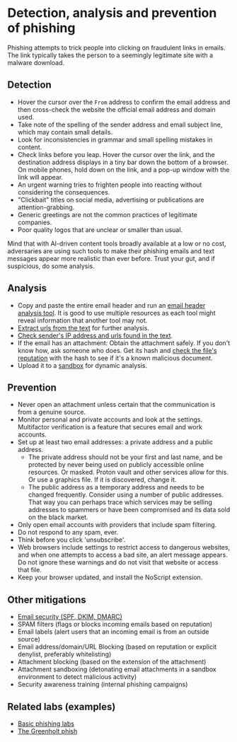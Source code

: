 # Detection, analysis and prevention of phishing

Phishing attempts to trick people into clicking on fraudulent links in emails. The link typically takes the person to a seemingly legitimate site with a malware download.

## Detection

* Hover the cursor over the `From` address to confirm the email address and then cross-check the website the official email address and domain used.
* Take note of the spelling of the sender address and email subject line, which may contain small details.
* Look for inconsistencies in grammar and small spelling mistakes in content.
* Check links before you leap. Hover the cursor over the link, and the destination address displays in a tiny bar down the bottom of a browser. On mobile phones, hold down on the link, and a pop-up window with the link will appear.
* An urgent warning tries to frighten people into reacting without considering the consequences.
* "Clickbait" titles on social media, advertising or publications are attention-grabbing.
* Generic greetings are not the common practices of legitimate companies.
* Poor quality logos that are unclear or smaller than usual.

Mind that with AI-driven content tools broadly available at a low or no cost, adversaries are using such tools to make their phishing emails and text messages appear more realistic than ever before. Trust your gut, and if suspicious, do some analysis.

## Analysis

* Copy and paste the entire email header and run an [email header analysis tool](https://testlab.tymyrddin.dev/docs/phishing/header). It is good to use multiple resources as each tool might reveal information that another tool may not.
* [Extract urls from the text](https://testlab.tymyrddin.dev/docs/phishing/url) for further analysis.
* [Check sender's IP address and urls found in the text](https://testlab.tymyrddin.dev/docs/phishing/ip).
* If the email has an attachment: Obtain the attachment safely. If you don't know how, ask someone who does. Get its hash and [check the file's reputation](https://testlab.tymyrddin.dev/docs/phishing/rep) with the hash to see if it's a known malicious document.
* Upload it to a [sandbox](https://testlab.tymyrddin.dev/docs/phishing/sandbox) for dynamic analysis.

## Prevention

* Never open an attachment unless certain that the communication is from a genuine source.
* Monitor personal and private accounts and look at the settings. Multifactor verification is a feature that secures email and work accounts.
* Set up at least two email addresses: a private address and a public address.
   * The private address should not be your first and last name, and be protected by never being used on publicly accessible online resources. Or masked. Proton vault and other services allow for this. Or use a graphics file. If it is discovered, change it.
   * The public address as a temporary address and needs to be changed frequently. Consider using a number of public addresses. That way you can perhaps trace which services may be selling addresses to spammers or have been compromised and its data sold on the black market.
* Only open email accounts with providers that include spam filtering.
* Do not respond to any spam, ever.
* Think before you click 'unsubscribe'.
* Web browsers include settings to restrict access to dangerous websites, and when one attempts to access a bad site, an alert message appears. Do not ignore these warnings and do not visit that website or access that file.
* Keep your browser updated, and install the NoScript extension.

## Other mitigations

* [Email security (SPF, DKIM, DMARC)](https://mailserver.tymyrddin.dev/)
* SPAM filters (flags or blocks incoming emails based on reputation)
* Email labels (alert users that an incoming email is from an outside source)
* Email address/domain/URL Blocking (based on reputation or explicit denylist, preferably whitelisting)
* Attachment blocking (based on the extension of the attachment)
* Attachment sandboxing (detonating email attachments in a sandbox environment to detect malicious activity)
* Security awareness training (internal phishing campaigns)

## Related labs (examples)

* [Basic phishing labs](./../../hands-on/thm/cases.md)
* [The Greenholt phish](./../../hands-on/thm/greenholt.md)
